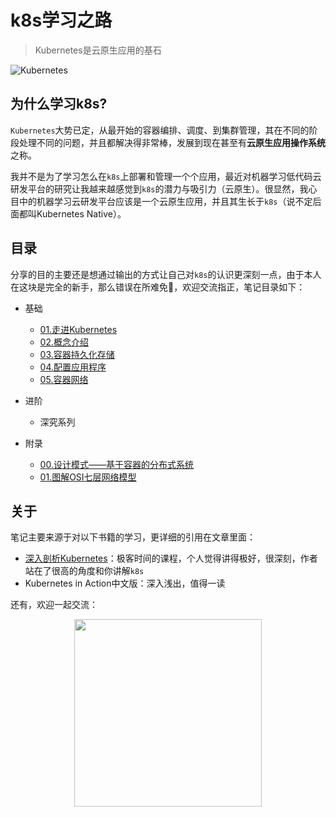 # k8s学习之路

> Kubernetes是云原生应用的基石

![Kubernetes](https://gitee.com/howie6879/oss/raw/master/uPic/kubernetes-high-level-component-archtecture.jpg)

## 为什么学习k8s?

`Kubernetes`大势已定，从最开始的容器编排、调度、到集群管理，其在不同的阶段处理不同的问题，并且都解决得非常棒，发展到现在甚至有**云原生应用操作系统**之称。

我并不是为了学习怎么在`k8s`上部署和管理一个个应用，最近对机器学习低代码云研发平台的研究让我越来越感觉到`k8s`的潜力与吸引力（云原生）。很显然，我心目中的机器学习云研发平台应该是一个云原生应用，并且其生长于`k8s`（说不定后面都叫Kubernetes Native）。

## 目录

分享的目的主要还是想通过输出的方式让自己对`k8s`的认识更深刻一点，由于本人在这块是完全的新手，那么错误在所难免🙏，欢迎交流指正，笔记目录如下：

- 基础
  - [01.走进Kubernetes](./01.基础.k8s学习之路/01.走进Kubernetes.md)
  - [02.概念介绍](./01.基础.k8s学习之路/02.概念介绍.md)
  - [03.容器持久化存储](./01.基础.k8s学习之路/03.容器持久化存储.md)
  - [04.配置应用程序](./01.基础.k8s学习之路/04.配置应用程序.md)
  - [05.容器网络](./01.基础.k8s学习之路/05.容器网络.md)
  
- 进阶
  - 深究系列
- 附录
  - [00.设计模式——基于容器的分布式系统](./03.附录.k8s学习之路/00.设计模式——基于容器的分布式系统.md)
  - [01.图解OSI七层网络模型](./03.附录.k8s学习之路/01.图解OSI七层网络模型.md)

## 关于

笔记主要来源于对以下书籍的学习，更详细的引用在文章里面：

- [深入剖析Kubernetes](https://time.geekbang.org/column/intro/100015201?code=UhApqgxa4VLIA591OKMTemuH1%2FWyLNNiHZ2CRYYdZzY%3D)：极客时间的课程，个人觉得讲得极好，很深刻，作者站在了很高的角度和你讲解`k8s`
- Kubernetes in Action中文版：深入浅出，值得一读

还有，欢迎一起交流：

<div align=center><img width="300px" height="300px" src="https://gitee.com/howie6879/oss/raw/master/uPic/qrcode_for_gh_3f02ace79dfb_258.jpg" /></div>

